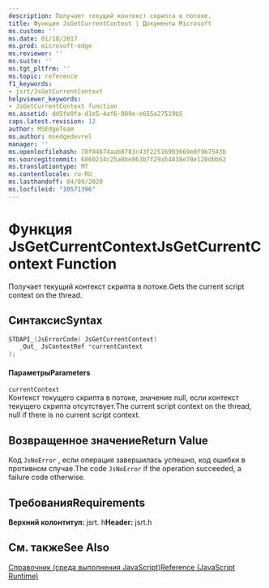```yaml
---
description: Получает текущий контекст скрипта в потоке.
title: Функция JsGetCurrentContext | Документы Microsoft
ms.custom: ''
ms.date: 01/18/2017
ms.prod: microsoft-edge
ms.reviewer: ''
ms.suite: ''
ms.tgt_pltfrm: ''
ms.topic: reference
f1_keywords:
- jsrt/JsGetCurrentContext
helpviewer_keywords:
- JsGetCurrentContext function
ms.assetid: dd5fe0fa-d1e5-4af6-809e-e655a27519b5
caps.latest.revision: 12
author: MSEdgeTeam
ms.author: msedgedevrel
manager: ''
ms.openlocfilehash: 78f04674aab8783c43f22516903669e0f9b7543b
ms.sourcegitcommit: 6860234c25a8be863b7f29a54838e78e120dbb62
ms.translationtype: MT
ms.contentlocale: ru-RU
ms.lasthandoff: 04/09/2020
ms.locfileid: "10571396"
---
```

# <span data-ttu-id="54fd9-103">Функция JsGetCurrentContext</span><span class="sxs-lookup"><span data-stu-id="54fd9-103">JsGetCurrentContext Function</span></span>
<span data-ttu-id="54fd9-104">Получает текущий контекст скрипта в потоке.</span><span class="sxs-lookup"><span data-stu-id="54fd9-104">Gets the current script context on the thread.</span></span>  
  
## <span data-ttu-id="54fd9-105">Синтаксис</span><span class="sxs-lookup"><span data-stu-id="54fd9-105">Syntax</span></span>  
  
```cpp  
STDAPI_(JsErrorCode) JsGetCurrentContext(  
   _Out_ JsContextRef *currentContext  
);  
```  
  
#### <span data-ttu-id="54fd9-106">Параметры</span><span class="sxs-lookup"><span data-stu-id="54fd9-106">Parameters</span></span>  
 `currentContext`  
 <span data-ttu-id="54fd9-107">Контекст текущего скрипта в потоке, значение null, если контекст текущего скрипта отсутствует.</span><span class="sxs-lookup"><span data-stu-id="54fd9-107">The current script context on the thread, null if there is no current script context.</span></span>  
  
## <span data-ttu-id="54fd9-108">Возвращенное значение</span><span class="sxs-lookup"><span data-stu-id="54fd9-108">Return Value</span></span>  
 <span data-ttu-id="54fd9-109">Код `JsNoError` , если операция завершилась успешно, код ошибки в противном случае.</span><span class="sxs-lookup"><span data-stu-id="54fd9-109">The code `JsNoError` if the operation succeeded, a failure code otherwise.</span></span>  
  
## <span data-ttu-id="54fd9-110">Требования</span><span class="sxs-lookup"><span data-stu-id="54fd9-110">Requirements</span></span>  
 <span data-ttu-id="54fd9-111">**Верхний колонтитул:** jsrt. h</span><span class="sxs-lookup"><span data-stu-id="54fd9-111">**Header:** jsrt.h</span></span>  
  
## <span data-ttu-id="54fd9-112">См. также</span><span class="sxs-lookup"><span data-stu-id="54fd9-112">See Also</span></span>  
 [<span data-ttu-id="54fd9-113">Справочник (среда выполнения JavaScript)</span><span class="sxs-lookup"><span data-stu-id="54fd9-113">Reference (JavaScript Runtime)</span></span>](../chakra-hosting/reference-javascript-runtime.md)